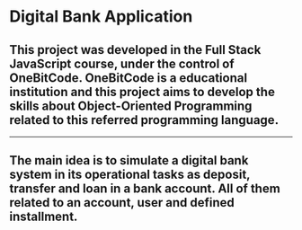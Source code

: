 # Digital Bank Application

## This project was developed in the Full Stack JavaScript course, under the control of OneBitCode. OneBitCode is a educational institution and this project aims to develop the skills about Object-Oriented Programming related to this referred programming language.

___

## The main idea is to simulate a digital bank system in its operational tasks as deposit, transfer and loan in a bank account. All of them related to an account, user and defined installment.
